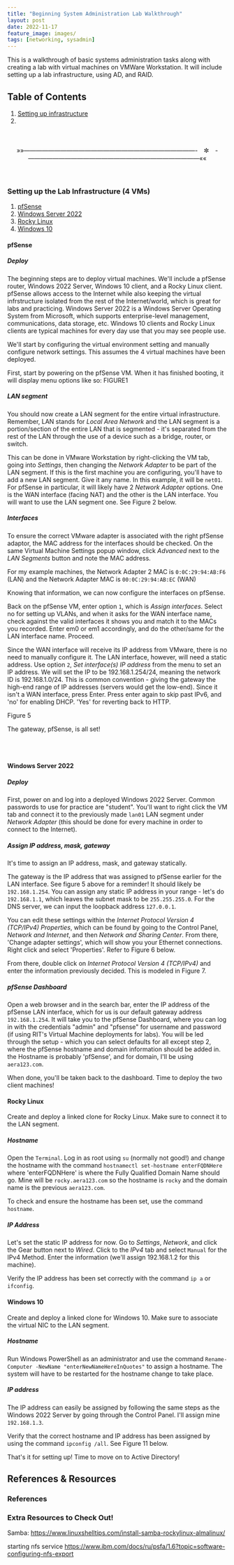 ```yaml
---
title: "Beginning System Administration Lab Walkthrough"
layout: post
date: 2022-11-17
feature_image: images/
tags: [networking, sysadmin]
---
```


This is a walkthrough of basic systems administration tasks along with creating a lab with virtual machines on VMWare Workstation. It will include setting up a lab infrastructure, using AD, and RAID. 

<!-- more -->

## Table of Contents
1. [Setting up infrastructure](#setting-up-the-lab-infrastructure)
2. 

<br>
<br>
<div align="center">»»————————————————————————————-　✼　-————————————————————————————««</div>
<br>
<br>

### Setting up the Lab Infrastructure (4 VMs)

1. [pfSense](#pfsense)
2. [Windows Server 2022](#windows-server-2022)
3. [Rocky Linux](#rocky-linux)
4. [Windows 10](#windows-10)

#### pfSense

##### Deploy

The beginning steps are to deploy virtual machines. We'll include a pfSense router, Windows 2022 Server, Windows 10 client, and a Rocky Linux client. pfSense allows access to the Internet while also keeping the virtual infrstructure isolated from the rest of the Internet/world, which is great for labs and practicing. Windows Server 2022 is a Windows Server Operating System from Microsoft, which supports enterprise-level management, communications, data storage, etc. Windows 10 clients and Rocky Linux clients are typical machines for every day use that you may see people use.

We'll start by configuring the virtual environment setting and manually configure network settings. This assumes the 4 virtual machines have been deployed. 

First, start by powering on the pfSense VM. When it has finished booting, it will display menu options like so: 
FIGURE1

##### LAN segment

You should now create a LAN segment for the entire virtual infrastructure. Remember, LAN stands for *Local Area Network* and the LAN segment is a portion/section of the entire LAN that is segmented - it's separated from the rest of the LAN through the use of a device such as a bridge, router, or switch. 

This can be done in VMware Workstation by right-clicking the VM tab, going into *Settings*, then changing the *Network Adapter* to be part of the LAN segment. If this is the first machine you are configuring, you'll have to add a new LAN segment. Give it any name. In this example, it will be `net01`. For pfSense in particular, it will likely have 2 *Network Adapter* options. One is the WAN interface (facing NAT) and the other is the LAN interface. You will want to use the LAN segment one. See Figure 2 below. 

##### Interfaces

To ensure the correct VMware adapter is associated with the right pfSense adaptor, the MAC address for the interfaces should be checked. On the same Virtual Machine Settings popup window, click *Advanced* next to the *LAN Segments* button and note the MAC address. 

For my example machines, the Network Adapter 2 MAC is `0:0C:29:94:AB:F6` (LAN) and the Network Adapter MAC is `00:0C:29:94:AB:EC` (WAN)

Knowing that information, we can now configure the interfaces on pfSense. 

Back on the pfSense VM, enter option `1`, which is *Assign interfaces*. Select no for setting up VLANs, and when it asks for the WAN interface name, check against the valid interfaces it shows you and match it to the MACs you recorded. Enter em0 or em1 accordingly, and do the other/same for the LAN interface name. Proceed. 

Since the WAN interface will receive its IP address from VMware, there is no need to manually configure it. The LAN interface, however, will need a static address. Use option `2`, *Set interface(s) IP address* from the menu to set an IP address. We will set the IP to be 192.168.1.254/24, meaning the network ID is 192.168.1.0/24. This is common convention - giving the gateway the high-end range of IP addresses (servers would get the low-end). Since it isn't a WAN interface, press Enter. Press enter again to skip past IPv6, and 'no' for enabling DHCP. 'Yes' for reverting back to HTTP. 

Figure 5

The gateway, pfSense, is all set! 

<br>
<br>

#### Windows Server 2022

##### Deploy

First, power on and log into a deployed Windows 2022 Server. Common passwords to use for practice are "student". You'll want to right click the VM tab and connect it to the previously made `lan01` LAN segment under *Network Adapter* (this should be done for every machine in order to connect to the Internet). 

##### Assign IP address, mask, gateway

It's time to assign an IP address, mask, and gateway statically. 

The gateway is the IP address that was assigned to pfSense earlier for the LAN interface. See figure 5 above for a reminder! It should likely be `192.168.1.254`. You can assign any static IP address in your range - let's do `192.168.1.1`, which leaves the subnet mask to be `255.255.255.0`. For the DNS server, we can input the loopback address `127.0.0.1`. 

You can edit these settings within the *Internet Protocol Version 4 (TCP/IPv4) Properties*, which can be found by going to the Control Panel, *Network and Internet*, and then *Network and Sharing Center*. From there, 'Change adapter settings', which will show you your Ethernet connections. Right click and select 'Properties'. Refer to Figure 6 below.

From there, double click on *Internet Protocol Version 4 (TCP/IPv4)* and enter the information previously decided. This is modeled in Figure 7. 

##### pfSense Dashboard

Open a web browser and in the search bar, enter the IP address of the pfSense LAN interface, which for us is our default gateway address `192.168.1.254`. It will take you to the pfSense Dashboard, where you can log in with the credentials "admin" and "pfsense" for username and password (if using RIT's Virtual Machine deployments for labs). You will be led through the setup - which you can select defaults for all except step 2, where the pfSense hostname and domain information should be added in. the Hostname is probably 'pfSense', and for domain, I'll be using `aera123.com`. 

When done, you'll be taken back to the dashboard. Time to deploy the two client machines!


#### Rocky Linux

Create and deploy a linked clone for Rocky Linux. Make sure to connect it to the LAN segment. 

##### Hostname

Open the `Terminal`. Log in as root using `su` (normally not good!) and change the hostname with the command `hostnamectl set-hostname enterFQDNHere` where 'enterFQDNHere' is where the Fully Qualified Domain Name should go. Mine will be `rocky.aera123.com` so the hostname is `rocky` and the domain name is the previous `aera123.com`. 

To check and ensure the hostname has been set, use the command `hostname`. 

##### IP Address

Let's set the static IP address for now. Go to *Settings*, *Network*, and click the Gear button next to *Wired*. Click to the *IPv4* tab and select `Manual` for the IPv4 Method. Enter the information (we'll assign 192.168.1.2 for this machine).

Verify the IP address has been set correctly with the command `ip a` or `ifconfig`. 


#### Windows 10

Create and deploy a linked clone for Windows 10. Make sure to associate the virtual NIC to the LAN segment. 

##### Hostname
Run Windows PowerShell as an administrator and use the command `Rename-Computer -NewName "enterNewNameHereInQuotes"` to assign a hostname. The system will have to be restarted for the hostname change to take place. 


##### IP address
The IP address can easily be assigned by following the same steps as the Windows 2022 Server by going through the Control Panel. I'll assign mine `192.168.1.3`. 

Verify that the correct hostname and IP address has been assigned by using the command `ipconfig /all`. See Figure 11 below. 

That's it for setting up! Time to move on to Active Directory! 



## References & Resources
### References


### Extra Resources to Check Out!



Samba: https://www.linuxshelltips.com/install-samba-rockylinux-almalinux/

starting nfs service https://www.ibm.com/docs/ru/psfa/1.6?topic=software-configuring-nfs-export
